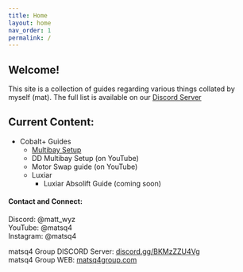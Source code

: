 ```yaml
---
title: Home
layout: home
nav_order: 1
permalink: /
---
```


## Welcome!

This site is a collection of guides regarding various things collated by myself (mat).
The full list is available on our [Discord Server](https://discord.gg/BKMzZZU4Vg)

## Current Content:
- Cobalt+ Guides
  - [Multibay Setup](/c+guides/multibay)
  - DD Multibay Setup (on YouTube)
  - Motor Swap guide (on YouTube)
  - Luxiar
    - Luxiar Absolift Guide (coming soon)

#### Contact and Connect:
Discord: @matt_wyz<br>
YouTube: @matsq4<br>
Instagram: @matsq4

matsq4 Group DISCORD Server: [discord.gg/BKMzZZU4Vg](https://discord.gg/BKMzZZU4Vg)<br>
matsq4 Group WEB: [matsq4group.com](https://www.matsq4group.com)
